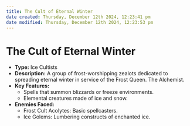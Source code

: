 ```yaml
---
title: The Cult of Eternal Winter
date created: Thursday, December 12th 2024, 12:23:41 pm
date modified: Thursday, December 12th 2024, 12:23:53 pm
---
```

# The Cult of Eternal Winter
- **Type:** Ice Cultists
- **Description:** A group of frost-worshipping zealots dedicated to spreading eternal winter in service of the Frost Queen. The Alchemist.
- **Key Features:**
    - Spells that summon blizzards or freeze environments.
    - Elemental creatures made of ice and snow.
- **Enemies Faced:**
    - Frost Cult Acolytes: Basic spellcasters.
    - Ice Golems: Lumbering constructs of enchanted ice.